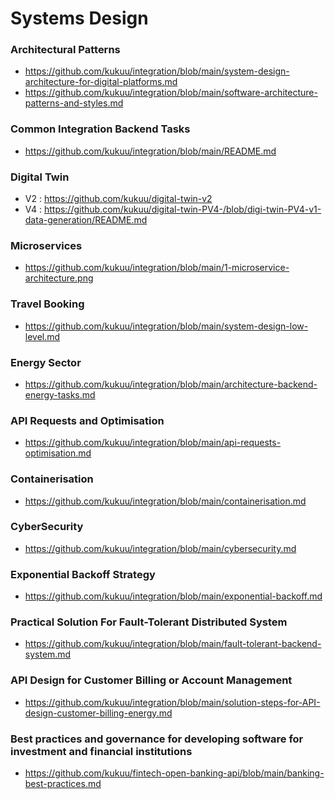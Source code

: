 # Systems Design

### Architectural Patterns
- https://github.com/kukuu/integration/blob/main/system-design-architecture-for-digital-platforms.md
- https://github.com/kukuu/integration/blob/main/software-architecture-patterns-and-styles.md

### Common Integration Backend Tasks
- https://github.com/kukuu/integration/blob/main/README.md

### Digital Twin

- V2 : https://github.com/kukuu/digital-twin-v2
- V4 : https://github.com/kukuu/digital-twin-PV4-/blob/digi-twin-PV4-v1-data-generation/README.md

### Microservices
- https://github.com/kukuu/integration/blob/main/1-microservice-architecture.png


### Travel Booking

- https://github.com/kukuu/integration/blob/main/system-design-low-level.md  

### Energy Sector 

- https://github.com/kukuu/integration/blob/main/architecture-backend-energy-tasks.md

### API Requests and Optimisation

- https://github.com/kukuu/integration/blob/main/api-requests-optimisation.md

### Containerisation 
- https://github.com/kukuu/integration/blob/main/containerisation.md

### CyberSecurity

- https://github.com/kukuu/integration/blob/main/cybersecurity.md

### Exponential Backoff Strategy

- https://github.com/kukuu/integration/blob/main/exponential-backoff.md

### Practical Solution For Fault-Tolerant Distributed System
- https://github.com/kukuu/integration/blob/main/fault-tolerant-backend-system.md

### API Design for Customer Billing or Account Management
- https://github.com/kukuu/integration/blob/main/solution-steps-for-API-design-customer-billing-energy.md

### Best practices and governance for developing software for investment and financial institutions
- https://github.com/kukuu/fintech-open-banking-api/blob/main/banking-best-practices.md


